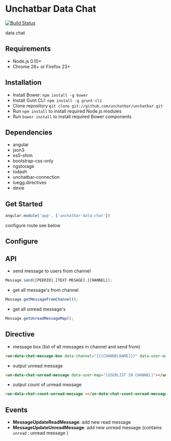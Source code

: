 # Unchatbar Data Chat
[![Build Status](https://travis-ci.org/unchatbar/unchatbar-data-chat.svg?branch=redesign)](https://travis-ci.org/unchatbar/unchatbar-data-chat)

data chat 

## Requirements
* Node.js 0.10+
* Chrome 26+ or Firefox 23+

## Installation
* Install Bower: `npm install -g bower`
* Install Gunt CLI: `npm install -g grunt-cli`
* Clone repository `git clone git://github.com/unchatbar/unchatbar.git`
* Run `npm install` to install required Node.js modules
* Run `bower install` to install required Bower components


## Dependencies
* angular
* json3
* es5-shim
* bootstrap-css-only
* ngstorage
* lodash
* unchatbar-connection
* luegg.directives
* dexie

## Get Started
```javascript
angular.module('app', ['unchatbar-data-chat'])
```

configure route see below




## Configure


## API
* send message to users from channel

>
```javascript
Message.send([PEERID],[TEXT-MESAGE],[CHANNEL]);
```

* get all message's from channel

>
```javascript
Message.getMessageFromChannel();
```

* get all unread message's

>
```javascript
Message.getUnreadMessageMap();
```

## Directive

* message box (list of all messages in channel and send from)

>
```html
<un-data-chat-message-box data-channel="{{[CHANNELNAME]}}" data-user-map="[USERLIST IN CHANNEL]"></un-data-chat-message-box>
```


* output unread message

>
```html
<un-data-chat-unread-message data-user-map="[USERLIST IN CHANNEL]"></un-data-chat-unread-message>
```

* output count of unread message

>
```html
<un-data-chat-count-unread-message ></un-data-chat-count-unread-message>
```

## Events

* **MessageUpdateReadMessage**: add new read message
* **MessageUpdateUnreadMessage**: add new unread message (contains `unread` :  unread message )
